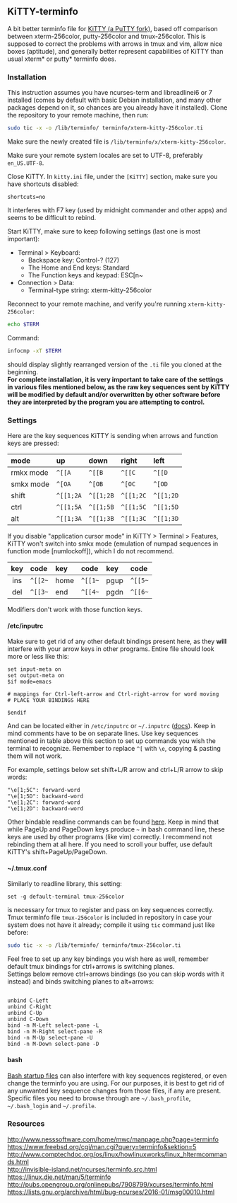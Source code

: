## KiTTY-terminfo
A bit better terminfo file for [KiTTY (a PuTTY fork)](http://www.9bis.net/kitty/), based off comparison between xterm-256color, putty-256color and tmux-256color. This is supposed to correct the problems with arrows in tmux and vim, allow nice boxes (aptitude), and generally better represent capabilities of KiTTY than usual xterm\* or putty\* terminfo does.  
  
### Installation
This instruction assumes you have ncurses-term and libreadlinei6 or 7 installed (comes by default with basic Debian installation, and many other packages depend on it, so chances are you already have it installed).
Clone the repository to your remote machine, then run:  
```sh
sudo tic -x -o /lib/terminfo/ terminfo/xterm-kitty-256color.ti
```
Make sure the newly created file is `/lib/terminfo/x/xterm-kitty-256color`.
  
Make sure your remote system locales are set to UTF-8, preferably `en_US.UTF-8`.
  
Close KiTTY. In `kitty.ini` file, under the `[KiTTY]` section, make sure you have shortcuts disabled:
```
shortcuts=no
```
It interferes with F7 key (used by midnight commander and other apps) and seems to be difficult to rebind.

Start KiTTY, make sure to keep following settings (last one is most important):
* Terminal > Keyboard:
	* Backspace key: Control-? (127)
	* The Home and End keys: Standard
	* The Function keys and keypad: ESC[n~
* Connection > Data:
	* Terminal-type string: xterm-kitty-256color  

Reconnect to your remote machine, and verify you're running `xterm-kitty-256color`:
```sh
echo $TERM
```

Command: 
```sh
infocmp -xT $TERM
```
should display slightly rearranged version of the `.ti` file you cloned at the beginning.  
**For complete installation, it is very important to take care of the settings in various files mentioned below, as the raw key sequences sent by KiTTY will be modified by default and/or overwritten by other software before they are interpreted by the program you are attempting to control.**  

### Settings  
  
Here are the key sequences KiTTY is sending when arrows and function keys are pressed:
  
|   mode    |     up    |    down   |   right   |    left   |
| :-------- | :-------- | :-------- | :-------- | :-------- |
| rmkx mode |   `^[[A`  |   `^[[B`  |   `^[[C`  |   `^[[D`  |
| smkx mode |   `^[OA`  |   `^[OB`  |   `^[OC`  |   `^[OD`  |
|   shift   | `^[[1;2A` | `^[[1;2B` | `^[[1;2C` | `^[[1;2D` |
|    ctrl   | `^[[1;5A` | `^[[1;5B` | `^[[1;5C` | `^[[1;5D` |
|     alt   | `^[[1;3A` | `^[[1;3B` | `^[[1;3C` | `^[[1;3D` |
  
If you disable "application cursor mode" in KiTTY > Terminal > Features, KiTTY won't switch into smkx mode (emulation of numpad sequences in function mode [numlockoff]), which I do not recommend.  
  
| key | code | key | code | key | code |
| :---: | :--- | :--- | :--- | :--- | :--- |
| ins | `^[[2~` | home | `^[[1~` | pgup | `^[[5~` |
| del | `^[[3~` | end | `^[[4~` | pgdn | `^[[6~` |
  
Modifiers don't work with those function keys.  

#### /etc/inputrc
Make sure to get rid of any other default bindings present here, as they **will** interfere with your arrow keys in other programs. Entire file should look more or less like this:
```
set input-meta on
set output-meta on
$if mode=emacs

# mappings for Ctrl-left-arrow and Ctrl-right-arrow for word moving
# PLACE YOUR BINDINGS HERE

$endif
```
And can be located either in `/etc/inputrc` or `~/.inputrc` ([docs](https://www.gnu.org/software/bash/manual/html_node/Readline-Init-File.html)). Keep in mind comments have to be on separate lines.
Use key sequences mentioned in table above this section to set up commands you wish the terminal to recognize. Remember to replace `^[` with `\e`, copying & pasting them will not work.

For example, settings below set shift+L/R arrow and ctrl+L/R arrow to skip words:  
```
"\e[1;5C": forward-word
"\e[1;5D": backward-word
"\e[1;2C": forward-word
"\e[1;2D": backward-word
```
Other bindable readline commands can be found [here](https://www.gnu.org/software/bash/manual/html_node/Bindable-Readline-Commands.html). Keep in mind that while PageUp and PageDown keys produce `~` in bash command line, these keys are used by other programs (like vim) correctly. I recommend not rebinding them at all here. If you need to scroll your buffer, use default KiTTY's shift+PageUp/PageDown.

#### ~/.tmux.conf
Similarly to readline library, this setting:
```
set -g default-terminal tmux-256color
```
is necessary for tmux to register and pass on key sequences correctly. Tmux terminfo file `tmux-256color` is included in repository in case your system does not have it already; compile it using `tic` command just like before:
```sh
sudo tic -x -o /lib/terminfo/ terminfo/tmux-256color.ti
```

Feel free to set up any key bindings you wish here as well, remember default tmux bindings for ctrl+arrows is switching planes.  
Settings below remove ctrl+arrows bindings (so you can skip words with it instead) and binds switching planes to alt+arrows:    
```

unbind C-Left
unbind C-Right
unbind C-Up
unbind C-Down
bind -n M-Left select-pane -L
bind -n M-Right select-pane -R
bind -n M-Up select-pane -U
bind -n M-Down select-pane -D
```

#### bash
[Bash startup files](https://www.gnu.org/software/bash/manual/html_node/Bash-Startup-Files.html) can also interfere with key sequences registered, or even change the terminfo you are using. For our purposes, it is best to get rid of any unwanted key sequence changes from those files, if any are present. Specific files you need to browse through are `~/.bash_profile`, `~/.bash_login` and `~/.profile`.

### Resources
http://www.nesssoftware.com/home/mwc/manpage.php?page=terminfo  
https://www.freebsd.org/cgi/man.cgi?query=terminfo&sektion=5  
http://www.comptechdoc.org/os/linux/howlinuxworks/linux_hltermcommands.html  
http://invisible-island.net/ncurses/terminfo.src.html  
https://linux.die.net/man/5/terminfo  
http://pubs.opengroup.org/onlinepubs/7908799/xcurses/terminfo.html  
https://lists.gnu.org/archive/html/bug-ncurses/2016-01/msg00010.html
